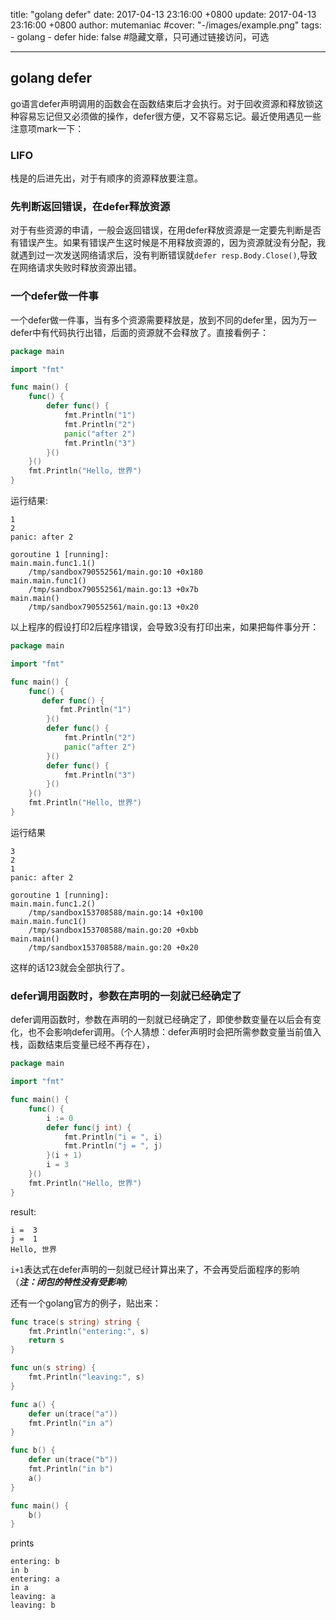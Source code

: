 title: "golang defer"
date: 2017-04-13 23:16:00 +0800
update: 2017-04-13 23:16:00 +0800
author: mutemaniac
#cover: "-/images/example.png"
tags:
    - golang
    - defer
hide: false #隐藏文章，只可通过链接访问，可选

---

## golang defer 
go语言defer声明调用的函数会在函数结束后才会执行。对于回收资源和释放锁这种容易忘记但又必须做的操作，defer很方便，又不容易忘记。最近使用遇见一些注意项mark一下：  
###  LIFO 
栈是的后进先出，对于有顺序的资源释放要注意。
### 先判断返回错误，在defer释放资源  
对于有些资源的申请，一般会返回错误，在用defer释放资源是一定要先判断是否有错误产生。如果有错误产生这时候是不用释放资源的，因为资源就没有分配，我就遇到过一次发送网络请求后，没有判断错误就```defer resp.Body.Close()```,导致在网络请求失败时释放资源出错。
### 一个defer做一件事  
一个defer做一件事，当有多个资源需要释放是，放到不同的defer里，因为万一defer中有代码执行出错，后面的资源就不会释放了。直接看例子：
```go  
package main

import "fmt"

func main() {
    func() {
        defer func() {
            fmt.Println("1")
            fmt.Println("2")
            panic("after 2")
            fmt.Println("3")
        }()
    }()
    fmt.Println("Hello, 世界")
}
```
运行结果:
```
1
2
panic: after 2

goroutine 1 [running]:
main.main.func1.1()
    /tmp/sandbox790552561/main.go:10 +0x180
main.main.func1()
    /tmp/sandbox790552561/main.go:13 +0x7b
main.main()
    /tmp/sandbox790552561/main.go:13 +0x20
```
以上程序的假设打印2后程序错误，会导致3没有打印出来，如果把每件事分开：
```go
package main

import "fmt"

func main() {
    func() {
       defer func() {
           fmt.Println("1")
        }()
        defer func() {
            fmt.Println("2")
            panic("after 2")
        }()
        defer func() {
            fmt.Println("3")
        }()
    }()
    fmt.Println("Hello, 世界")
}
```
运行结果
```
3
2
1
panic: after 2

goroutine 1 [running]:
main.main.func1.2()
    /tmp/sandbox153708588/main.go:14 +0x100
main.main.func1()
    /tmp/sandbox153708588/main.go:20 +0xbb
main.main()
    /tmp/sandbox153708588/main.go:20 +0x20
```
这样的话123就会全部执行了。

### defer调用函数时，参数在声明的一刻就已经确定了
defer调用函数时，参数在声明的一刻就已经确定了，即使参数变量在以后会有变化，也不会影响defer调用。（个人猜想：defer声明时会把所需参数变量当前值入栈，函数结束后变量已经不再存在），
```go
package main

import "fmt"

func main() {
    func() {
        i := 0
        defer func(j int) {
            fmt.Println("i = ", i)
            fmt.Println("j = ", j)
        }(i + 1)
        i = 3
    }()
    fmt.Println("Hello, 世界")
}
```
result:
```
i =  3
j =  1
Hello, 世界
```
```i+1```表达式在defer声明的一刻就已经计算出来了，不会再受后面程序的影响 （***注：闭包的特性没有受影响***）

还有一个golang官方的例子，贴出来：
```go
func trace(s string) string {
    fmt.Println("entering:", s)
    return s
}

func un(s string) {
    fmt.Println("leaving:", s)
}

func a() {
    defer un(trace("a"))
    fmt.Println("in a")
}

func b() {
    defer un(trace("b"))
    fmt.Println("in b")
    a()
}

func main() {
    b()
}
```
prints
```
entering: b
in b
entering: a
in a
leaving: a
leaving: b
```